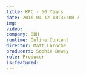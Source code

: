 ```yaml
---
title: KFC - 50 Years
date: 2016-04-12 13:35:00 Z
img: 
video:
company: BBH
runtime: Online Content
director: Matt Laroche
producers: Sophie Dewey
role: Producer
is-featured:
---
```


